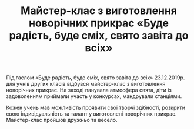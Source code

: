 ﻿---
title: Майстер-клас з виготовлення новорічних прикрас «Буде радість, буде сміх, свято завіта до всіх»
---

Під гаслом «Буде радість, буде сміх, свято завіта до всіх» 23.12.2019р. для учнів других класів відбувся майстер-клас з виготовлення новорічних прикрас. На заході панувала атмосфера свята, діти із задоволенням приймали участь у конкурсах, мандрували станціями.

Кожен учень мав можливість проявити свої творчі здібності, розкрити свою індивідуальність та талант у виготовлені новорічних прикрас. Майстер-клас пройшов дружньо та весело.

<slideshow></slideshow>
